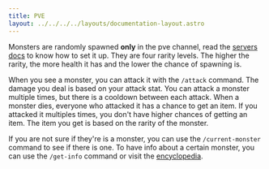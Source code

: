 ```yaml
---
title: PVE
layout: ../../../../layouts/documentation-layout.astro
---
```


Monsters are randomly spawned **only** in the pve channel, read the [servers docs](/en/documentation/features/servers) to know how to set it up. They are four rarity levels. The higher the rarity, the more health it has and the lower the chance of spawning is.

When you see a monster, you can attack it with the `/attack` command. The damage you deal is based on your attack stat. You can attack a monster multiple times, but there is a cooldown between each attack. When a monster dies, everyone who attacked it has a chance to get an item. If you attacked it multiples times, you don't have higher chances of getting an item. The item you get is based on the rarity of the monster.

If you are not sure if they're is a monster, you can use the `/current-monster` command to see if there is one. To have info about a certain monster, you can use the `/get-info` command or visit the [encyclopedia](/en/encyclopedia/monsters).
